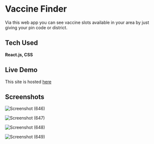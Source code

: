 # Vaccine Finder

Via this web app you can see vaccine slots available in your area by just giving your pin code or district.

## Tech Used
**React.js, CSS**

## Live Demo
This site is hosted [here](https://vaccine-finder-sai.netlify.app/)

## Screenshots
![Screenshot (646)](https://user-images.githubusercontent.com/56087847/162923933-e64beaf4-13b5-458d-9d9a-2054986ddf81.png)







![Screenshot (647)](https://user-images.githubusercontent.com/56087847/162923948-1dfdcb9d-146f-4201-a951-205b7af81f04.png)





![Screenshot (648)](https://user-images.githubusercontent.com/56087847/162923968-636a1516-274a-4491-a223-bfb6d4ce7e88.png)





![Screenshot (649)](https://user-images.githubusercontent.com/56087847/162923976-1aadcd9c-a02a-437a-a6c5-07109b216456.png)



